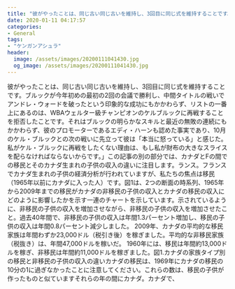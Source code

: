 ```yaml
---
title: "彼がやったことは、同じ古い同じ古いを維持し、3回目に同じ式を維持することです。"
date: 2020-01-11 04:17:57
categories:
- General
tags:
- "ケンガンアシュラ"
header:
  image: /assets/images/20200111041430.jpg
  og_image: /assets/images/20200111041430.jpg
---
```


彼がやったことは、同じ古い同じ古いを維持し、3回目に同じ式を維持することです。ブルックが今年初めの最初の2回の会議で勝利し、中間タイトルの戦いでアンドレ・ウォードを破ったという印象的な成功にもかかわらず、リストの一番上にあるのは、WBAウェルター級チャンピオンのケルブルックに再戦することを拒否したことです。それはブルックの明らかなスキルと最近の無敗の連続にもかかわらず、彼のプロモーターであるエディ・ハーンも認めた事実であり、10月のケル・ブルックとの次の戦いに先立って彼は「本当に怒っている」と感じた。私がケル・ブルックに再戦をしたくない理由は、もし私が財布の大きなスライスを配らなければならないからです。」この記事の別の部分では、カナダとFの間での移民とそのカナダ生まれの子供の収入の違いに注目します。ランス。フランスでカナダ生まれの子供の経済分析が行われていますが、私たちの焦点は移民（1965年以前にカナダに入った人）です。図1は、2つの断面の時系列、1965年から2009年までの移民がカナダの非移民の子供の収入とカナダの移民の収入にどのように影響したかを示す一連のチャートを示しています。示されているように、非移民の子供の収入を増加させながら、非移民の子供の収入を増加させたこと。過去40年間で、非移民の子供の収入は年間1.3パーセント増加し、移民の子供の収入は年間0.8パーセント減少しました。 2009年、カナダの平均的な移民家族は年間わずか23,000ドル（税引き後）を稼ぎました。平均的な非移民家族（税抜き）は、年間47,000ドルを稼いだ。 1960年には、移民は年間約13,000ドルを稼ぎ、非移民は年間約11,000ドルを稼ぎました。図1.カナダの家族タイプ別の移民と非移民の子供の収入の違いカナダの移民は、1969年にカナダの移民の10分の1に過ぎなかったことに注意してください。これらの数は、移民の子供が作ったものと似ていますそれらの年の間にカナダ。カナダで、
